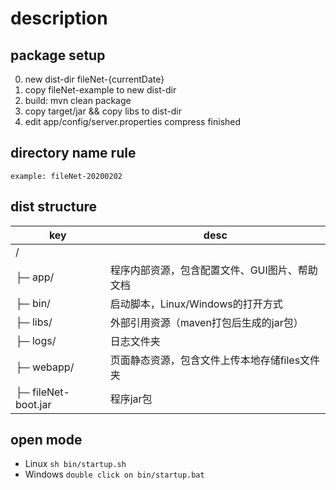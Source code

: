 ﻿# description

## package setup

0. new dist-dir fileNet-{currentDate}
1. copy fileNet-example to new dist-dir
2. build: mvn clean package
3. copy target/jar && copy libs to dist-dir
4. edit app/config/server.properties
compress finished


## directory name rule
```
example: fileNet-20200202
```


## dist structure

| key |desc
|-----|------
| /   |
|	├─ app/             | 程序内部资源，包含配置文件、GUI图片、帮助文档
|	├─ bin/             | 启动脚本，Linux/Windows的打开方式
|	├─ libs/            | 外部引用资源（maven打包后生成的jar包）
|	├─ logs/            | 日志文件夹
|	├─ webapp/          | 页面静态资源，包含文件上传本地存储files文件夹
|	├─ fileNet-boot.jar | 程序jar包


## open mode
- Linux
`
sh bin/startup.sh
`
- Windows
`
double click on bin/startup.bat
`